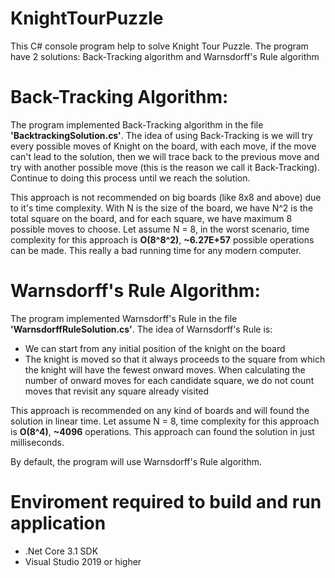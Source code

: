 # KnightTourPuzzle

This C# console program help to solve Knight Tour Puzzle. The program have 2 solutions: Back-Tracking algorithm and Warnsdorff's Rule algorithm

# Back-Tracking Algorithm:

The program implemented Back-Tracking algorithm in the file **'BacktrackingSolution.cs'**. The idea of using Back-Tracking is we will try every possible moves of Knight on the board, with each move, if the move can't lead to the solution, then we will trace back to the previous move and try with another possible move (this is the reason we call it Back-Tracking). Continue to doing this process until we reach the solution.

This approach is not recommended on big boards (like 8x8 and above) due to it's time complexity. With N is the size of the board, we have N^2 is the total square on the board, and for each square, we have maximum 8 possible moves to choose. Let assume N = 8, in the worst scenario, time complexity for this approach is **O(8^8^2)**, **~6.27E+57** possible operations can be made. This really a bad running time for any modern computer.

# Warnsdorff's Rule Algorithm:

The program implemented Warnsdorff's Rule in the file **'WarnsdorffRuleSolution.cs'**. The idea of Warnsdorff's Rule is:
- We can start from any initial position of the knight on the board
- The knight is moved so that it always proceeds to the square from which the knight will have the fewest onward moves. When calculating the number of onward moves for each candidate square, we do not count moves that revisit any square already visited

This approach is recommended on any kind of boards and will found the solution in linear time. Let assume N = 8, time complexity for this approach is **O(8^4)**, **~4096** operations. This approach can found the solution in just milliseconds.

By default, the program will use Warnsdorff's Rule algorithm.

# Enviroment required to build and run application

- .Net Core 3.1 SDK
- Visual Studio 2019 or higher
